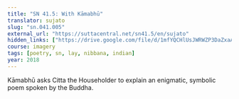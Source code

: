 ```yaml
---
title: "SN 41.5: With Kāmabhū"
translator: sujato
slug: "sn.041.005"
external_url: "https://suttacentral.net/sn41.5/en/sujato"
hidden_links: ["https://drive.google.com/file/d/1mfYQCHlUsJWRWZP3DaZxaAxT_gLXlxXL/view?usp=drivesdk"]
course: imagery
tags: [poetry, sn, lay, nibbana, indian]
year: 2018
---
```


Kāmabhū asks Citta the Householder to explain an enigmatic, symbolic poem spoken by the Buddha.
